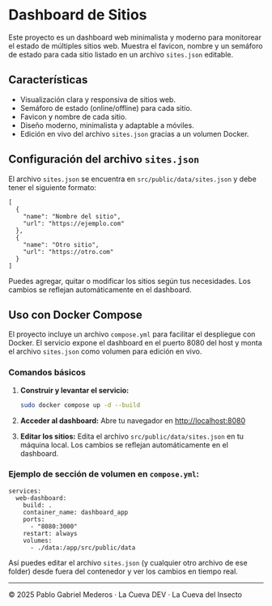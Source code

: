 # Dashboard de Sitios

Este proyecto es un dashboard web minimalista y moderno para monitorear el estado de múltiples sitios web. Muestra el favicon, nombre y un semáforo de estado para cada sitio listado en un archivo `sites.json` editable.

## Características
- Visualización clara y responsiva de sitios web.
- Semáforo de estado (online/offline) para cada sitio.
- Favicon y nombre de cada sitio.
- Diseño moderno, minimalista y adaptable a móviles.
- Edición en vivo del archivo `sites.json` gracias a un volumen Docker.

## Configuración del archivo `sites.json`

El archivo `sites.json` se encuentra en `src/public/data/sites.json` y debe tener el siguiente formato:

```
[
  {
    "name": "Nombre del sitio",
    "url": "https://ejemplo.com"
  },
  {
    "name": "Otro sitio",
    "url": "https://otro.com"
  }
]
```

Puedes agregar, quitar o modificar los sitios según tus necesidades. Los cambios se reflejan automáticamente en el dashboard.

## Uso con Docker Compose

El proyecto incluye un archivo `compose.yml` para facilitar el despliegue con Docker. El servicio expone el dashboard en el puerto 8080 del host y monta el archivo `sites.json` como volumen para edición en vivo.

### Comandos básicos

1. **Construir y levantar el servicio:**
   ```bash
   sudo docker compose up -d --build
   ```

2. **Acceder al dashboard:**
   Abre tu navegador en [http://localhost:8080](http://localhost:8080)

3. **Editar los sitios:**
   Edita el archivo `src/public/data/sites.json` en tu máquina local. Los cambios se reflejan automáticamente en el dashboard.


### Ejemplo de sección de volumen en `compose.yml`:

```
services:
  web-dashboard:
    build: .
    container_name: dashboard_app
    ports:
      - "8080:3000"
    restart: always
    volumes:
      - ./data:/app/src/public/data
```

Así puedes editar el archivo `sites.json` (y cualquier otro archivo de ese folder) desde fuera del contenedor y ver los cambios en tiempo real.

---

© 2025 Pablo Gabriel Mederos · La Cueva DEV · La Cueva del Insecto
